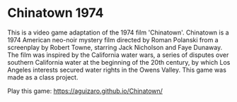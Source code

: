 # Chinatown 1974
This is a video game adaptation of the 1974 film 'Chinatown'.
Chinatown is a 1974 American neo-noir mystery film directed by Roman Polanski from a screenplay by Robert Towne, starring Jack Nicholson and Faye Dunaway. The film was inspired by the California water wars, a series of disputes over southern California water at the beginning of the 20th century, by which Los Angeles interests secured water rights in the Owens Valley.
This game was made as a class project.

Play this game:
https://aguizaro.github.io/Chinatown/
